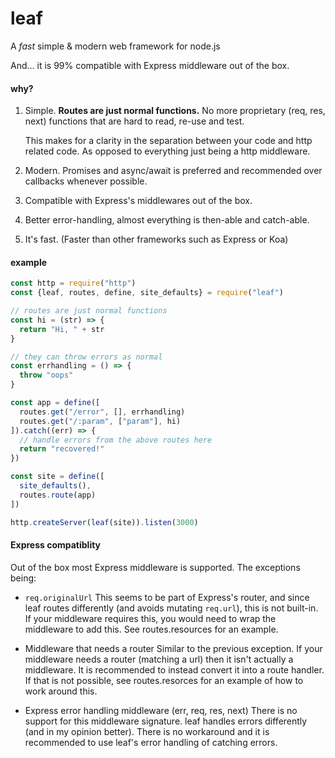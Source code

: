 # leaf

A _fast_ simple & modern web framework for node.js

And... it is 99% compatible with Express middleware out of the box.

#### why?

1. Simple. 
   __Routes are just normal functions.__ 
   No more proprietary (req, res, next) functions that are hard to read, re-use and test.

   This makes for a clarity in the separation between your code and http related code. As opposed to everything just being a http middleware.
  
2. Modern. Promises and async/await is preferred and recommended over callbacks whenever possible.

3. Compatible with Express's middlewares out of the box.

4. Better error-handling, almost everything is then-able and catch-able.

5. It's fast. (Faster than other frameworks such as Express or Koa)

#### example

```js
const http = require("http")
const {leaf, routes, define, site_defaults} = require("leaf")

// routes are just normal functions
const hi = (str) => {
  return "Hi, " + str
}

// they can throw errors as normal
const errhandling = () => {
  throw "oops"
}

const app = define([
  routes.get("/error", [], errhandling)
  routes.get("/:param", ["param"], hi)
]).catch((err) => {
  // handle errors from the above routes here
  return "recovered!"
})

const site = define([
  site_defaults(),
  routes.route(app)
])

http.createServer(leaf(site)).listen(3000)
```

#### Express compatiblity

Out of the box most Express middleware is supported. The exceptions being:

- `req.originalUrl`
  This seems to be part of Express's router, and since leaf routes differently (and avoids mutating `req.url`), this is not built-in.
  If your middleware requires this, you would need to wrap the middleware to add this. See routes.resources for an example.
  
- Middleware that needs a router
  Similar to the previous exception. If your middleware needs a router (matching a url) then it isn't actually a middleware.
  It is recommended to instead convert it into a route handler. If that is not possible, see routes.resorces for an example of how to work around this.
  
- Express error handling middleware (err, req, res, next)
  There is no support for this middleware signature. leaf handles errors differently (and in my opinion better). There is no workaround and it is recommended to use leaf's error handling of catching errors.

